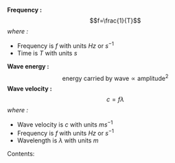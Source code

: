 **Frequency :**$$f=\frac{1}{T}$$*where :*
- Frequency is $f$ with units $Hz$ or $s^{-1}$
- Time is $T$ with units $s$

**Wave energy :**$$\text{energy carried by wave}\propto\text{amplitude}^{2}$$ **Wave velocity :**$$c=f\lambda$$*where :*
- Wave velocity is $c$ with units $ms^{-1}$
- Frequency is $f$ with units $Hz$ or $s^{-1}$
- Wavelength is $\lambda$ with units $m$

Contents:
```folder-index-content
```